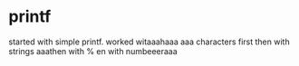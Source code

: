# printf
started with simple printf.
worked witaaahaaa
aaa characters first
then with strings
aaathen with %
en with numbeeeraaa
